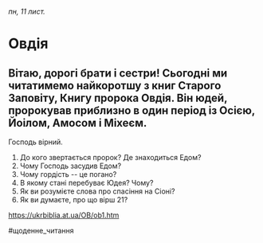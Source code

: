 
_пн, 11 лист._

# Овдія

## Вітаю, дорогі брати і сестри! Сьогодні ми читатимемо найкоротшу з книг Старого Заповіту, Книгу пророка Овдія. Він юдей, пророкував приблизно в один період із Осією, Йоілом, Амосом і Міхеєм. 
Господь вірний.
1. До кого звертається пророк? Де знаходиться Едом?
2. Чому Господь засудив Едом?
3. Чому гордість -- це погано?
4. В якому стані перебуває Юдея? Чому?
5. Як ви розумієте слова про спасіння на Сіоні?
6. Як ви думаєте, про що вірш 21?

https://ukrbiblia.at.ua/OB/ob1.htm 

#щоденне_читання
